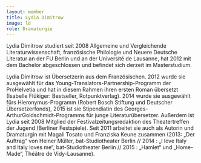 ```yaml
---
layout: member
title: Lydia Dimitrow
image: ld
role: Dramaturgie
---
```

Lydia Dimitrow studiert seit 2008 Allgemeine und Vergleichende Literaturwissenschaft, französische Philologie und Neuere Deutsche Literatur an der FU Berlin und an der Université de Lausanne, hat 2012 mit dem Bachelor abgeschlossen und befindet sich derzeit im Masterstudium.

Lydia Dimitrow ist Übersetzerin aus dem Französischen. 2012 wurde sie ausgewählt für das Young-Translators-Partnership-Programm der ProHelvetia und hat in diesem Rahmen ihren ersten Roman übersetzt (Isabelle Flükiger: Bestseller, Rotpunktverlag).
2014 wurde sie ausgewählt fürs Hieronymus-Programm (Robert Bosch Stiftung und Deutscher Übersetzerfonds), 2015 ist sie Stipendiatin des Georges-ArthurGoldschmidt-Programms für junge Literaturübersetzer.
Außerdem ist Lydia seit 2008 Mitglied der Festivalzeitungsredaktion des Theatertreffen der Jugend (Berliner Festspiele). Seit 2011 arbeitet sie auch als Autorin und Dramaturgin mit Magali Tosato und Franziska Keune zusammen (2013: „Der Auftrag“ von Heiner Müller, bat-Studiotheater Berlin // 2014 : „I love Italy and Italy loves me“, bat-Studiotheater Berlin // 2015 : „Hamlet“ und „Home-Made“, Théâtre de Vidy-Lausanne).
